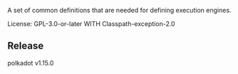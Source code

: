 A set of common definitions that are needed for defining execution engines.

License: GPL-3.0-or-later WITH Classpath-exception-2.0


## Release

polkadot v1.15.0
